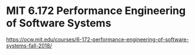 # MIT 6.172 Performance Engineering of Software Systems

https://ocw.mit.edu/courses/6-172-performance-engineering-of-software-systems-fall-2018/
